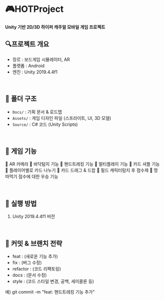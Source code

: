# 🎮HOTProject
**Unity 기반 2D/3D 하이퍼 캐주얼 모바일 게임 프로젝트**

## 🔍프로젝트 개요
- 장르 : 보드게임 시뮬레이터, AR
- 플랫폼 : Android
- 엔진 : Unity 2019.4.4f1
  
<br />

## 📁 폴더 구조
- `Docs/` : 기획 문서 & 로드맵
- `Assets/` : 게임 디자인 파일 (스프라이트, UI, 3D 모델)
- `Source/` : C# 코드 (Unity Scripts)
  
<br />

## 📜 게임 기능
📌 AR 카메라
📌 바닥탐지 기능
📌 핸드트레킹 기능
📌 멀티플레이 기능
📌 카드 셔플 기능
📌 플레이어별로 카드 나누기
📌 카드 드래그 & 드랍
📌 필드 캐릭터탐지 후 점수제
📌 땅따먹기 점수에 대한 우승 기능

<br />

## 🚀 실행 방법
1. Unity 2019.4.4f1 버전
   
<br />

## 📜 커밋 & 브랜치 전략
- feat : (새로운 기능 추가)
- fix : (버그 수정)
- refactor : (코드 리팩토링)
- docs : (문서 수정)
- style : (코드 스타일 변경, 공백, 세미콜론 등)

예) git commit -m "feat: 핸드트레킹 기능 추가"
